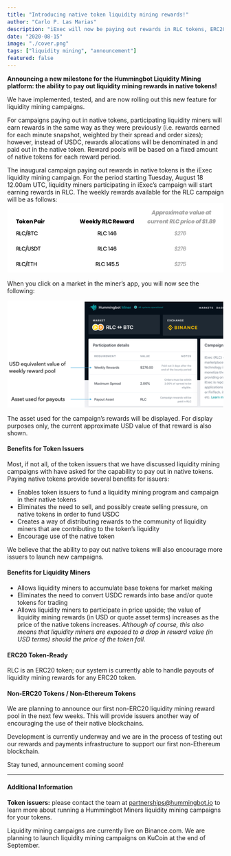 ```yaml
---
title: "Introducing native token liquidity mining rewards!"
author: "Carlo P. Las Marias"
description: "iExec will now be paying out rewards in RLC tokens, ERC20 rewards now supported, non-Ethereum rewards coming soon"
date: "2020-08-15"
image: "./cover.png"
tags: ["liquidity mining", "announcement"]
featured: false
---
```


**Announcing a new milestone for the Hummingbot Liquidity Mining platform: the ability to pay out liquidity mining rewards in native tokens!**

We have implemented, tested, and are now rolling out this new feature for liquidity mining campaigns.

For campaigns paying out in native tokens, participating liquidity miners will earn rewards in the same way as they were previously (i.e.  rewards earned for each minute snapshot, weighted by their spread and order sizes); however, instead of USDC, rewards allocations will be denominated in and paid out in the native token.  Reward pools will be based on a fixed amount of native tokens for each reward period.

The inaugural campaign paying out rewards in native tokens is the iExec liquidity mining campaign. For the period starting Tuesday, August 18 12.00am UTC, liquidity miners participating in iExec’s campaign will start earning rewards in RLC. The weekly rewards available for the RLC campaign will be as follows:
![](./rlc-table.png)


<!-- more -->

When you click on a market in the miner’s app, you will now see the following:

![](./payout-asset.png)

The asset used for the campaign’s rewards will be displayed.  For display purposes only, the current approximate USD value of that reward is also shown.

#### Benefits for Token Issuers

Most, if not all, of the token issuers that we have discussed liquidity mining campaigns with have asked for the capability to pay out in native tokens.  Paying native tokens provide several benefits for issuers:

- Enables token issuers to fund a liquidity mining program and campaign in their native tokens
- Eliminates the need to sell, and possibly create selling pressure, on native tokens in order to fund USDC
- Creates a way of distributing rewards to the community of liquidity miners that are contributing to the token’s liquidity
- Encourage use of the native token

We believe that the ability to pay out native tokens will also encourage more issuers to launch new campaigns.

#### Benefits for Liquidity Miners

- Allows liquidity miners to accumulate base tokens for market making
- Eliminates the need to convert USDC rewards into base and/or quote tokens for trading
- Allows liquidity miners to participate in price upside; the value of liquidity mining rewards (in USD or quote asset terms) increases as the price of the native tokens increases.  *Although of course, this also means that liquidity miners are exposed to a drop in reward value (in USD terms) should the price of the token fall.*

#### ERC20 Token-Ready

RLC is an ERC20 token; our system is currently able to handle payouts of liquidity mining rewards for any ERC20 token.

#### Non-ERC20 Tokens / Non-Ethereum Tokens

We are planning to announce our first non-ERC20 liquidity mining reward pool in the next few weeks.  This will provide issuers another way of encouraging the use of their native blockchains.

Development is currently underway and we are in the process of testing out our rewards and payments infrastructure to support our first non-Ethereum blockchain.

Stay tuned, announcement coming soon!

---

#### Additional Information

**Token issuers:** please contact the team at [partnerships@hummingbot.io](mailto:partnerships@hummingbot.io) to learn more about running a Hummingbot Miners liquidity mining campaigns for your tokens.

Liquidity mining campaigns are currently live on Binance.com. We are planning to launch liquidity mining campaigns on KuCoin at the end of September.